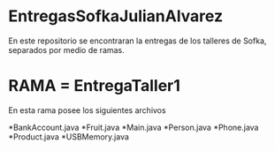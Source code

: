 # EntregasSofkaJulianAlvarez
En este repositorio se encontraran la entregas de los talleres de Sofka, separados por medio de ramas.


# RAMA = EntregaTaller1
En esta rama posee los siguientes archivos

*BankAccount.java
*Fruit.java
*Main.java
*Person.java
*Phone.java
*Product.java
*USBMemory.java
